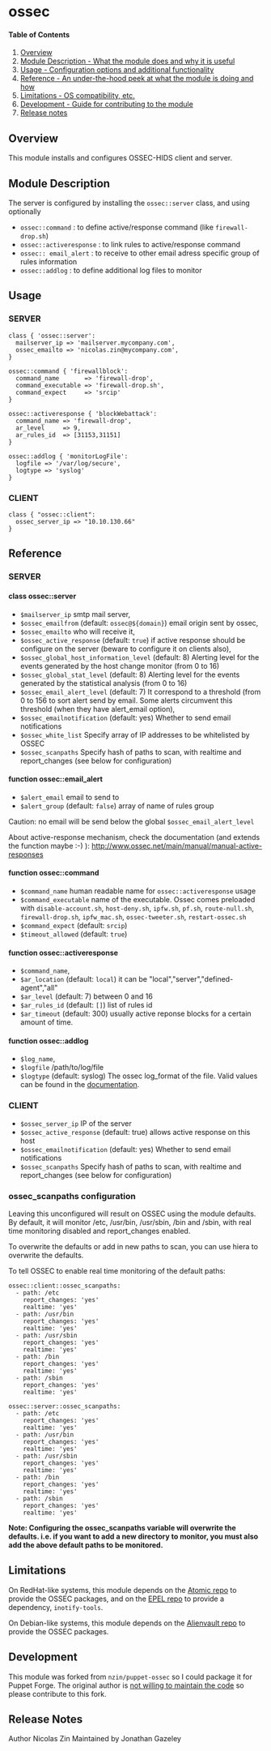 # ossec

#### Table of Contents

1. [Overview](#overview)
2. [Module Description - What the module does and why it is useful](#module-description)
3. [Usage - Configuration options and additional functionality](#usage)
4. [Reference - An under-the-hood peek at what the module is doing and how](#reference)
5. [Limitations - OS compatibility, etc.](#limitations)
6. [Development - Guide for contributing to the module](#development)
7. [Release notes](#release-notes)

## Overview

This module installs and configures OSSEC-HIDS client and server.

## Module Description

The server is configured by installing the `ossec::server` class, and using optionally

 * `ossec::command`        : to define active/response command (like `firewall-drop.sh`)
 * `ossec::activeresponse` : to link rules to active/response command
 * `ossec:: email_alert`   : to receive to other email adress specific group of rules information
 * `ossec::addlog`         : to define additional log files to monitor

## Usage

### SERVER

```puppet
class { 'ossec::server':
  mailserver_ip => 'mailserver.mycompany.com',
  ossec_emailto => 'nicolas.zin@mycompany.com',
}

ossec::command { 'firewallblock':
  command_name       => 'firewall-drop',
  command_executable => 'firewall-drop.sh',
  command_expect     => 'srcip'
}

ossec::activeresponse { 'blockWebattack':
  command_name => 'firewall-drop',
  ar_level     => 9,
  ar_rules_id  => [31153,31151]
}

ossec::addlog { 'monitorLogFile':
  logfile => '/var/log/secure',
  logtype => 'syslog'
}
```

### CLIENT
```puppet
class { "ossec::client":
  ossec_server_ip => "10.10.130.66"
}
```

## Reference

### SERVER

#### class ossec::server
 * `$mailserver_ip` smtp mail server,
 * `$ossec_emailfrom` (default: `ossec@${domain}`) email origin sent by ossec,
 * `$ossec_emailto` who will receive it,
 * `$ossec_active_response` (default: `true`) if active response should be configure on the server (beware to configure it on clients also),
 * `$ossec_global_host_information_level` (default: 8) Alerting level for the events generated by the host change monitor (from 0 to 16)
 * `$ossec_global_stat_level` (default: 8) Alerting level for the events generated by the statistical analysis (from 0 to 16)	
 * `$ossec_email_alert_level` (default: 7) It correspond to a threshold (from 0 to 156 to sort alert send by email. Some alerts circumvent this threshold (when they have alert_email option),
 * `$ossec_emailnotification` (default: yes) Whether to send email notifications
 * `$ossec_white_list` Specify array of IP addresses to be whitelisted by OSSEC
 * `$ossec_scanpaths` Specify hash of paths to scan, with realtime and report_changes (see below for configuration)


#### function ossec::email_alert
 * `$alert_email` email to send to
 * `$alert_group` (default: `false`) array of name of rules group 

Caution: no email will be send below the global `$ossec_email_alert_level`

About active-response mechanism, check the documentation (and extends the function maybe :-) ): http://www.ossec.net/main/manual/manual-active-responses

#### function ossec::command
 * `$command_name` human readable name for `ossec::activeresponse` usage
 * `$command_executable` name of the executable. Ossec comes preloaded with `disable-account.sh`, `host-deny.sh`, `ipfw.sh`, `pf.sh`, `route-null.sh`, `firewall-drop.sh`, `ipfw_mac.sh`, `ossec-tweeter.sh`, `restart-ossec.sh`
 * `$command_expect` (default: `srcip`)
 * `$timeout_allowed` (default: `true`)

#### function ossec::activeresponse
 * `$command_name`,
 * `$ar_location` (default: `local`) it can be "local","server","defined-agent","all"
 * `$ar_level` (default: 7) between 0 and 16
 * `$ar_rules_id` (default: `[]`) list of rules id
 * `$ar_timeout` (default: 300) usually active reponse blocks for a certain amount of time.

#### function ossec::addlog
 * `$log_name`,
 * `$logfile` /path/to/log/file
 * `$logtype` (default: syslog) The ossec log_format of the file.  Valid values can be found in the [documentation](https://ossec-docs.readthedocs.org/en/latest/syntax/head_ossec_config.localfile.html#location).



### CLIENT
 * `$ossec_server_ip` IP of the server
 * `$ossec_active_response` (default: true) allows active response on this host
 * `$ossec_emailnotification` (default: yes) Whether to send email notifications
 * `$ossec_scanpaths` Specify hash of paths to scan, with realtime and report_changes (see below for configuration)

### ossec_scanpaths configuration

Leaving this unconfigured will result on OSSEC using the module defaults. By default, it will monitor /etc, /usr/bin, /usr/sbin, /bin and /sbin, with real time monitoring disabled and report_changes enabled.

To overwrite the defaults or add in new paths to scan, you can use hiera to overwrite the defaults.

To tell OSSEC to enable real time monitoring of the default paths:
```
ossec::client::ossec_scanpaths:
  - path: /etc
    report_changes: 'yes'
    realtime: 'yes'
  - path: /usr/bin
    report_changes: 'yes'
    realtime: 'yes'
  - path: /usr/sbin
    report_changes: 'yes'
    realtime: 'yes'
  - path: /bin
    report_changes: 'yes'
    realtime: 'yes'
  - path: /sbin
    report_changes: 'yes'
    realtime: 'yes'
```
```
ossec::server::ossec_scanpaths:
  - path: /etc
    report_changes: 'yes'
    realtime: 'yes'
  - path: /usr/bin
    report_changes: 'yes'
    realtime: 'yes'
  - path: /usr/sbin
    report_changes: 'yes'
    realtime: 'yes'
  - path: /bin
    report_changes: 'yes'
    realtime: 'yes'
  - path: /sbin
    report_changes: 'yes'
    realtime: 'yes'
```

**Note: Configuring the ossec_scanpaths variable will overwrite the defaults. i.e. if you want to add a new directory to monitor, you must also add the above default paths to be monitored.**

## Limitations

On RedHat-like systems, this module depends on the [Atomic repo](https://www6.atomicorp.com/channels/atomic/)
to provide the OSSEC packages, and on the [EPEL repo](https://fedoraproject.org/wiki/EPEL) to provide
a dependency, `inotify-tools`.

On Debian-like systems, this module depends on the [Alienvault repo](http://ossec.alienvault.com/repos/apt/debian/)
to provide the OSSEC packages.

## Development

This module was forked from `nzin/puppet-ossec` so I could package it for Puppet Forge. The
original author is [not willing to maintain the code](https://github.com/nzin/puppet-ossec/issues/3)
so please contribute to this fork.

## Release Notes

Author Nicolas Zin
Maintained by Jonathan Gazeley
